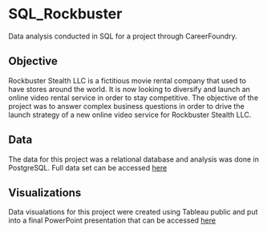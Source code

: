 # SQL_Rockbuster
Data analysis conducted in SQL for a project through CareerFoundry.  

## Objective 
Rockbuster Stealth LLC is a fictitious movie rental company that used to have stores around the world. It is now looking to diversify and launch an online video rental service in order to stay competitive. The objective of the project was to answer complex business questions in order to drive the launch strategy of a new online video service for Rockbuster Stealth LLC. 

## Data 
The data for this project was a relational database and analysis was done in PostgreSQL. 
Full data set can be accessed [here](http://www.postgresqltutorial.com/wp-content/uploads/2019/05/dvdrental.zip)

## Visualizations 
Data visualations for this project were created using Tableau public and put into a final PowerPoint presentation that can be accessed [here](https://coach-courses-us.s3.amazonaws.com/exercises/1054/55663/db4c7c5941a14f2059a0b6246f0bfbf9/Data-Immersion-3.10.pptx)

